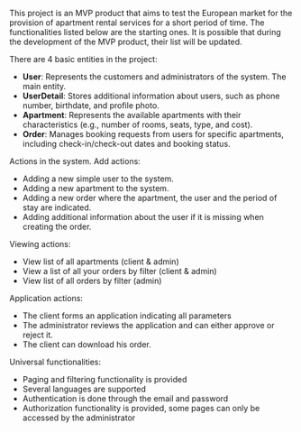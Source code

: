 This project is an MVP product that aims to test the European market for the provision of apartment rental services for a short 
period of time. The functionalities listed below are the starting ones. It is possible that during the development of 
the MVP product, their list will be updated.

There are 4 basic entities in the project:
- **User**: Represents the customers and administrators of the system. The main entity.
- **UserDetail**: Stores additional information about users, such as phone number, birthdate, and profile photo.
- **Apartment**: Represents the available apartments with their characteristics (e.g., number of rooms, seats, type, and cost).
- **Order**: Manages booking requests from users for specific apartments, including check-in/check-out dates and booking status.

Actions in the system.
Add actions:
- Adding a new simple user to the system.
- Adding a new apartment to the system.
- Adding a new order where the apartment, the user and the period of stay are indicated.
- Adding additional information about the user if it is missing when creating the order.

Viewing actions:
- View list of all apartments (client & admin)
- View a list of all your orders by filter (client & admin)
- View list of all orders by filter (admin)

Application actions:
- The client forms an application indicating all parameters
- The administrator reviews the application and can either approve or reject it.
- The client can download his order.

Universal functionalities:
- Paging and filtering functionality is provided
- Several languages are supported
- Authentication is done through the email and password
- Authorization functionality is provided, some pages can only be accessed by the administrator